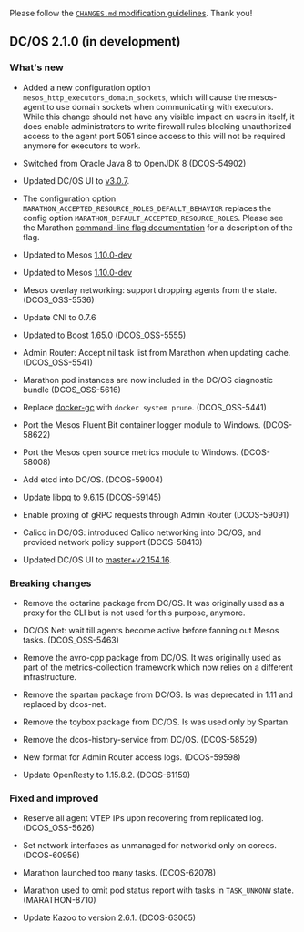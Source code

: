 Please follow the [`CHANGES.md` modification guidelines](https://github.com/dcos/dcos/wiki/CHANGES.md-guidelines). Thank you!


## DC/OS 2.1.0 (in development)


### What's new

* Added a new configuration option `mesos_http_executors_domain_sockets`, which will cause the mesos-agent to use
  domain sockets when communicating with executors. While this change should not have any visible impact on users
  in itself, it does enable administrators to write firewall rules blocking unauthorized access to the agent port
  5051 since access to this will not be required anymore for executors to work.

* Switched from Oracle Java 8 to OpenJDK 8 (DCOS-54902)

* Updated DC/OS UI to [v3.0.7](https://github.com/dcos/dcos-ui/releases/tag/v3.0.7).

* The configuration option `MARATHON_ACCEPTED_RESOURCE_ROLES_DEFAULT_BEHAVIOR` replaces the config option `MARATHON_DEFAULT_ACCEPTED_RESOURCE_ROLES`. Please see the Marathon [command-line flag documentation](https://github.com/mesosphere/marathon/blob/master/docs/docs/command-line-flags.md) for a description of the flag.

* Updated to Mesos [1.10.0-dev](https://github.com/apache/mesos/blob/d46ae94b49b452ed3fbfdf99dfb501e09675a311/CHANGELOG)
* Updated to Mesos [1.10.0-dev](https://github.com/apache/mesos/blob/21ccad220f04369a7accf2bafae8f1d5002646bb/CHANGELOG)

* Mesos overlay networking: support dropping agents from the state. (DCOS_OSS-5536)

* Update CNI to 0.7.6

* Updated to Boost 1.65.0 (DCOS_OSS-5555)

* Admin Router: Accept nil task list from Marathon when updating cache. (DCOS_OSS-5541)

* Marathon pod instances are now included in the DC/OS diagnostic bundle (DCOS_OSS-5616)

* Replace [docker-gc](https://github.com/spotify/docker-gc) with `docker system prune`. (DCOS_OSS-5441)

* Port the Mesos Fluent Bit container logger module to Windows. (DCOS-58622)

* Port the Mesos open source metrics module to Windows. (DCOS-58008)

* Add etcd into DC/OS. (DCOS-59004)

* Update libpq to 9.6.15 (DCOS-59145)

* Enable proxing of gRPC requests through Admin Router (DCOS-59091)

* Calico in DC/OS: introduced Calico networking into DC/OS, and provided network policy support (DCOS-58413)

* Updated DC/OS UI to [master+v2.154.16](https://github.com/dcos/dcos-ui/releases/tag/master+v2.154.16).
### Breaking changes

* Remove the octarine package from DC/OS. It was originally used as a proxy for the CLI but is not used for this purpose, anymore.

* DC/OS Net: wait till agents become active before fanning out Mesos tasks. (DCOS_OSS-5463)

* Remove the avro-cpp package from DC/OS. It was originally used as part of the metrics-collection framework which now relies on a different infrastructure.

* Remove the spartan package from DC/OS. Is was deprecated in 1.11 and replaced by dcos-net.

* Remove the toybox package from DC/OS. Is was used only by Spartan.

* Remove the dcos-history-service from DC/OS. (DCOS-58529)

* New format for Admin Router access logs. (DCOS-59598)

* Update OpenResty to 1.15.8.2. (DCOS-61159)

### Fixed and improved

* Reserve all agent VTEP IPs upon recovering from replicated log. (DCOS_OSS-5626)

* Set network interfaces as unmanaged for networkd only on coreos. (DCOS-60956)

* Marathon launched too many tasks. (DCOS-62078)

* Marathon used to omit pod status report with tasks in `TASK_UNKONW` state. (MARATHON-8710)

* Update Kazoo to version 2.6.1. (DCOS-63065)
